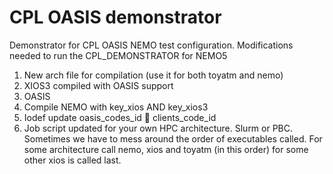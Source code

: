 # CPL OASIS demonstrator
Demonstrator for CPL OASIS NEMO test configuration.
Modifications needed to run the CPL_DEMONSTRATOR for NEMO5 

1.	New arch file for compilation (use it for both toyatm and nemo)
2.	XIOS3 compiled with OASIS support 
3.	OASIS
4.	Compile NEMO with key_xios AND key_xios3
5.	Iodef update oasis_codes_id  clients_code_id
6.	Job script updated for your own HPC architecture. 
Slurm or PBC. Sometimes we have to mess around the order of executables called. For some architecture call nemo, xios and toyatm (in this order) for some other xios is called last. 

